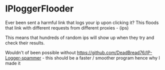 # IPloggerFlooder

Ever been sent a harmful link that logs your ip upon clicking it? This floods that link with different requests from different proxies - (ips)

This means that hundreds of random ips will show up when they try and check their results.

Wouldn't of been possible without https://github.com/DeadBread76/IP-Logger-spammer - this should be a faster / smoother program hence why I made it
